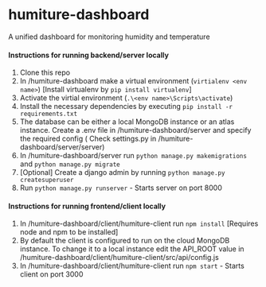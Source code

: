 # humiture-dashboard
A unified dashboard for monitoring humidity and temperature

#### Instructions for running backend/server locally
1. Clone this repo
2. In /humiture-dashboard make a virtual environment (`virtialenv <env name>`) [Install virtualenv by `pip install virtualenv`]
3. Activate the virtial environment (`.\<env name>\Scripts\activate`)
4. Install the necessary dependencies by executing `pip install -r requirements.txt`
5. The database can be either a local MongoDB instance or an atlas instance. Create a .env file in /humiture-dashboard/server and specify the required config ( Check settings.py in /humiture-dashboard/server/server)
6. In /humiture-dashboard/server run `python manage.py makemigrations` and `python manage.py migrate`
7. [Optional] Create a django admin by running `python manage.py createsuperuser`
8. Run `python manage.py runserver` - Starts server on port 8000

#### Instructions for running frontend/client locally
1. In /humiture-dashboard/client/humiture-client run `npm install` [Requires node and npm to be installed]
2. By default the client is configured to run on the cloud MongoDB instance. To change it to a local instance edit the API_ROOT value in /humiture-dashboard/client/humiture-client/src/api/config.js
3. In /humiture-dashboard/client/humiture-client run `npm start` - Starts client on port 3000
